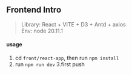 ## Frontend Intro
> Library: React + VITE + D3 + Antd + axios <br>
Env: node 20.11.1


#### usage
1. cd `front/react-app`, then run `npm install`
2. run `npm run dev`
3.first push